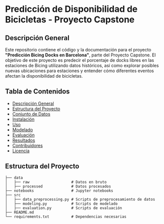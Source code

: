 # Predicción de Disponibilidad de Bicicletas - Proyecto Capstone

## Descripción General

Este repositorio contiene el código y la documentación para el proyecto **"Predicción Bicing Docks en Barcelona"**, parte del Proyecto Capstone. El objetivo de este proyecto es predecir el porcentaje de docks libres en las estaciones de Bicing utilizando datos históricos, así como explorar posibles nuevas ubicaciones para estaciones y entender cómo diferentes eventos afectan la disponibilidad de bicicletas.

## Tabla de Contenidos
- [Descripción General](#descripción-general)
- [Estructura del Proyecto](#estructura-del-proyecto)
- [Conjunto de Datos](#conjunto-de-datos)
- [Instalación](#instalación)
- [Uso](#uso)
- [Modelado](#modelado)
- [Evaluación](#evaluación)
- [Resultados](#resultados)
- [Contribuidores](#contribuidores)
- [Licencia](#licencia)

## Estructura del Proyecto

```plaintext
├── data
│   ├── raw                   # Datos en bruto
│   ├── processed             # Datos procesados
├── notebooks                 # Jupyter notebooks
├── src
│   ├── data_preprocessing.py # Scripts de preprocesamiento de datos
│   ├── modeling.py           # Scripts de modelado
│   ├── evaluation.py         # Scripts de evaluación
├── README.md
└── requirements.txt          # Dependencias necesarias
